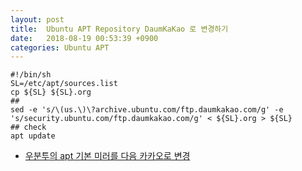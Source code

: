 ```yaml
---
layout: post
title:  Ubuntu APT Repository DaumKaKao 로 변경하기
date:   2018-08-19 00:53:39 +0900
categories: Ubuntu APT
---
```

    #!/bin/sh
    SL=/etc/apt/sources.list
    cp ${SL} ${SL}.org
    ## 
    sed -e 's/\(us.\)\?archive.ubuntu.com/ftp.daumkakao.com/g' -e 's/security.ubuntu.com/ftp.daumkakao.com/g' < ${SL}.org > ${SL}
    ## check
    apt update

* [우분투의 apt 기본 미러를 다음 카카오로 변경][req-1]
 
[req-1]: https://gist.github.com/lesstif/8185f143ba7b8881e767900b1c8e98ad